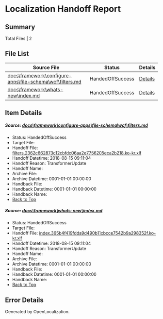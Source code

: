 # <a name='report-top'></a> Localization Handoff Report

## Summary
 Total Files | 2

## File List
 Source File | Status | Details 
 ----------- | ------ | ------- 
 [docs\framework\configure-apps\file-schema\wcf\filters.md](https://github.com/OpenLocalizationTestOrg/docs/blob/75444267cc262dcdfc807db05b2441b78c986800/docs/framework/configure-apps/file-schema/wcf/filters.md) | HandedOffSuccess | [Details](#c92ce15489596c4a6d496ecbc99755e108e10b0519320)
 [docs\framework\whats-new\index.md](https://github.com/OpenLocalizationTestOrg/docs/blob/75444267cc262dcdfc807db05b2441b78c986800/docs/framework/whats-new/index.md) | HandedOffSuccess | [Details](#416e97cd7f59b0fc63052673acee8b55a3c11c1f25337)

## Item Details
##### <a name='c92ce15489596c4a6d496ecbc99755e108e10b0519320'></a> Source: [docs\framework\configure-apps\file-schema\wcf\filters.md](https://github.com/OpenLocalizationTestOrg/docs/blob/75444267cc262dcdfc807db05b2441b78c986800/docs/framework/configure-apps/file-schema/wcf/filters.md)
* Status: HandedOffSuccess
* Target File: 
* Handoff File: [filters.2362c662873c12cbfdc06aa2e7756205eca2b218.ko-kr.xlf](https://github.com/OpenLocalizationTestOrg/docs.handoff/blob/a634166c97e29130377a3a9163acc105db2eb6da/ol-handoff/OpenLocalizationTestOrg/docs.ko-kr/master/net-med-mt/filters.2362c662873c12cbfdc06aa2e7756205eca2b218.ko-kr.xlf)
* Handoff Datetime: 2018-08-15 09:11:04
* Handoff Reason: TransformerUpdate
* Handoff Name: 
* Archive File: 
* Archive Datetime: 0001-01-01 00:00:00
* Handback File: 
* Handback Datetime: 0001-01-01 00:00:00
* Handback Name: 
* [Back to Top](#report-top)

##### <a name='416e97cd7f59b0fc63052673acee8b55a3c11c1f25337'></a> Source: [docs\framework\whats-new\index.md](https://github.com/OpenLocalizationTestOrg/docs/blob/75444267cc262dcdfc807db05b2441b78c986800/docs/framework/whats-new/index.md)
* Status: HandedOffSuccess
* Target File: 
* Handoff File: [index.365b4f419fdda9d490b11cbcce7542b9a298352f.ko-kr.xlf](https://github.com/OpenLocalizationTestOrg/docs.handoff/blob/a634166c97e29130377a3a9163acc105db2eb6da/ol-handoff/OpenLocalizationTestOrg/docs.ko-kr/master/p1-ht/index.365b4f419fdda9d490b11cbcce7542b9a298352f.ko-kr.xlf)
* Handoff Datetime: 2018-08-15 09:11:04
* Handoff Reason: TransformerUpdate
* Handoff Name: 
* Archive File: 
* Archive Datetime: 0001-01-01 00:00:00
* Handback File: 
* Handback Datetime: 0001-01-01 00:00:00
* Handback Name: 
* [Back to Top](#report-top)


## Error Details

Generated by OpenLocalization.
